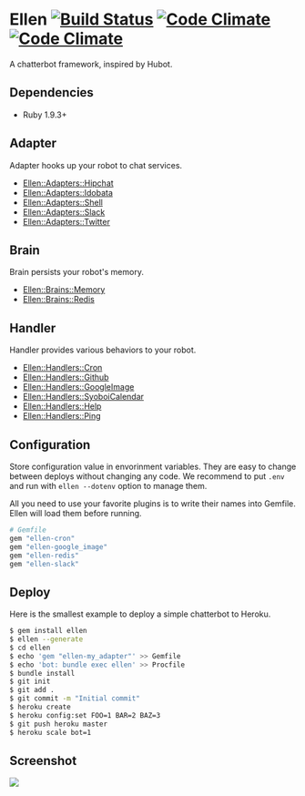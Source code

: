 # Ellen [![Build Status](https://travis-ci.org/r7kamura/ellen.png)](https://travis-ci.org/r7kamura/ellen) [![Code Climate](https://codeclimate.com/github/r7kamura/ellen.png)](https://codeclimate.com/github/r7kamura/ellen) [![Code Climate](https://codeclimate.com/github/r7kamura/ellen/coverage.png)](https://codeclimate.com/github/r7kamura/ellen)

A chatterbot framework, inspired by Hubot.

## Dependencies
* Ruby 1.9.3+

## Adapter
Adapter hooks up your robot to chat services.

* [Ellen::Adapters::Hipchat](https://github.com/r7kamura/ellen-hipchat)
* [Ellen::Adapters::Idobata](https://github.com/hanachin/ellen-idobata)
* [Ellen::Adapters::Shell](https://github.com/r7kamura/ellen/blob/master/lib/ellen/adapters/shell.rb)
* [Ellen::Adapters::Slack](https://github.com/r7kamura/ellen-slack)
* [Ellen::Adapters::Twitter](https://github.com/r7kamura/ellen-twitter)

## Brain
Brain persists your robot's memory.

* [Ellen::Brains::Memory](https://github.com/r7kamura/ellen/blob/master/lib/ellen/brains/memory.rb)
* [Ellen::Brains::Redis](https://github.com/r7kamura/ellen-redis)

## Handler
Handler provides various behaviors to your robot.

* [Ellen::Handlers::Cron](https://github.com/r7kamura/ellen-cron)
* [Ellen::Handlers::Github](https://github.com/r7kamura/ellen-github)
* [Ellen::Handlers::GoogleImage](https://github.com/r7kamura/ellen-google_image)
* [Ellen::Handlers::SyoboiCalendar](https://github.com/r7kamura/ellen-syoboi_calendar)
* [Ellen::Handlers::Help](https://github.com/r7kamura/ellen/blob/master/lib/ellen/handlers/help.rb)
* [Ellen::Handlers::Ping](https://github.com/r7kamura/ellen/blob/master/lib/ellen/handlers/ping.rb)

## Configuration
Store configuration value in envorinment variables.
They are easy to change between deploys without changing any code.
We recommend to put `.env` and run with `ellen --dotenv` option to manage them.

All you need to use your favorite plugins is to write their names into Gemfile.
Ellen will load them before running.

```ruby
# Gemfile
gem "ellen-cron"
gem "ellen-google_image"
gem "ellen-redis"
gem "ellen-slack"
```

## Deploy
Here is the smallest example to deploy a simple chatterbot to Heroku.

```sh
$ gem install ellen
$ ellen --generate
$ cd ellen
$ echo 'gem "ellen-my_adapter"' >> Gemfile
$ echo 'bot: bundle exec ellen' >> Procfile
$ bundle install
$ git init
$ git add .
$ git commit -m "Initial commit"
$ heroku create
$ heroku config:set FOO=1 BAR=2 BAZ=3
$ git push heroku master
$ heroku scale bot=1
```

## Screenshot
![](https://raw.githubusercontent.com/r7kamura/ellen/master/images/screenshot.png)
